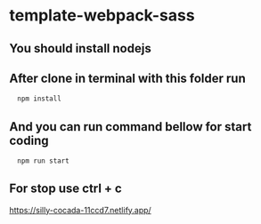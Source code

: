 # template-webpack-sass

## You should install nodejs
## After clone in terminal with this folder run
```bash
  npm install
```

## And you can run command bellow for start coding

```bash
  npm run start
```

## For stop use ctrl + c

https://silly-cocada-11ccd7.netlify.app/

